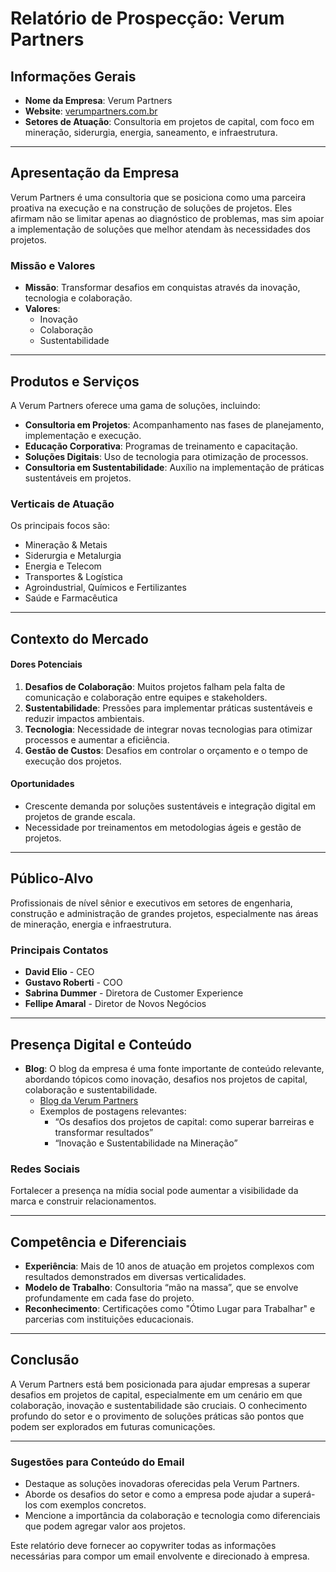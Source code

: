 # Relatório de Prospecção: Verum Partners

## Informações Gerais
- **Nome da Empresa**: Verum Partners
- **Website**: [verumpartners.com.br](http://www.verumpartners.com.br)
- **Setores de Atuação**: Consultoria em projetos de capital, com foco em mineração, siderurgia, energia, saneamento, e infraestrutura.

---

## Apresentação da Empresa
Verum Partners é uma consultoria que se posiciona como uma parceira proativa na execução e na construção de soluções de projetos. Eles afirmam não se limitar apenas ao diagnóstico de problemas, mas sim apoiar a implementação de soluções que melhor atendam às necessidades dos projetos.

### Missão e Valores
- **Missão**: Transformar desafios em conquistas através da inovação, tecnologia e colaboração.
- **Valores**:
  - Inovação
  - Colaboração
  - Sustentabilidade

---

## Produtos e Serviços
A Verum Partners oferece uma gama de soluções, incluindo:
- **Consultoria em Projetos**: Acompanhamento nas fases de planejamento, implementação e execução.
- **Educação Corporativa**: Programas de treinamento e capacitação.
- **Soluções Digitais**: Uso de tecnologia para otimização de processos.
- **Consultoria em Sustentabilidade**: Auxílio na implementação de práticas sustentáveis em projetos.

### Verticais de Atuação
Os principais focos são:
- Mineração & Metais
- Siderurgia e Metalurgia
- Energia e Telecom
- Transportes & Logística
- Agroindustrial, Químicos e Fertilizantes
- Saúde e Farmacêutica

---

## Contexto do Mercado
#### Dores Potenciais
1. **Desafios de Colaboração**: Muitos projetos falham pela falta de comunicação e colaboração entre equipes e stakeholders.
2. **Sustentabilidade**: Pressões para implementar práticas sustentáveis e reduzir impactos ambientais.
3. **Tecnologia**: Necessidade de integrar novas tecnologias para otimizar processos e aumentar a eficiência.
4. **Gestão de Custos**: Desafios em controlar o orçamento e o tempo de execução dos projetos.

#### Oportunidades
- Crescente demanda por soluções sustentáveis e integração digital em projetos de grande escala.
- Necessidade por treinamentos em metodologias ágeis e gestão de projetos.

---

## Público-Alvo
Profissionais de nível sênior e executivos em setores de engenharia, construção e administração de grandes projetos, especialmente nas áreas de mineração, energia e infraestrutura.

### Principais Contatos
- **David Elio** - CEO
- **Gustavo Roberti** - COO
- **Sabrina Dummer** - Diretora de Customer Experience
- **Fellipe Amaral** - Diretor de Novos Negócios

---

## Presença Digital e Conteúdo
- **Blog**: O blog da empresa é uma fonte importante de conteúdo relevante, abordando tópicos como inovação, desafios nos projetos de capital, colaboração e sustentabilidade.
    - [Blog da Verum Partners](https://verumpartners.com.br/blog/)
    - Exemplos de postagens relevantes:
        - “Os desafios dos projetos de capital: como superar barreiras e transformar resultados”
        - “Inovação e Sustentabilidade na Mineração”

### Redes Sociais
Fortalecer a presença na mídia social pode aumentar a visibilidade da marca e construir relacionamentos.

---

## Competência e Diferenciais
- **Experiência**: Mais de 10 anos de atuação em projetos complexos com resultados demonstrados em diversas verticalidades.
- **Modelo de Trabalho**: Consultoria “mão na massa”, que se envolve profundamente em cada fase do projeto.
- **Reconhecimento**: Certificações como "Ótimo Lugar para Trabalhar" e parcerias com instituições educacionais.

---

## Conclusão
A Verum Partners está bem posicionada para ajudar empresas a superar desafios em projetos de capital, especialmente em um cenário em que colaboração, inovação e sustentabilidade são cruciais. O conhecimento profundo do setor e o provimento de soluções práticas são pontos que podem ser explorados em futuras comunicações.

--- 

### Sugestões para Conteúdo do Email
- Destaque as soluções inovadoras oferecidas pela Verum Partners.
- Aborde os desafios do setor e como a empresa pode ajudar a superá-los com exemplos concretos.
- Mencione a importância da colaboração e tecnologia como diferenciais que podem agregar valor aos projetos.

Este relatório deve fornecer ao copywriter todas as informações necessárias para compor um email envolvente e direcionado à empresa.